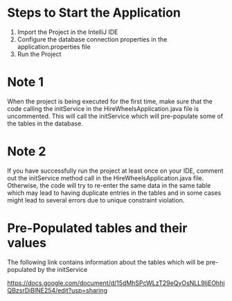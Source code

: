 # Steps to Start the Application

1. Import the Project in the IntelliJ IDE
2. Configure the database connection properties in the application.properties file
3. Run the Project

# Note 1

When the project is being executed for the first time, make sure that the code calling the initService in the HireWheelsApplication.java file is uncommented.
This will call the initService which will pre-populate some of the tables in the database.

# Note 2

If you have successfully run the project at least once on your IDE, comment out the initService method call in the HireWheelsApplication.java file. Otherwise, the code will try to re-enter the same data in the same table which may lead to having duplicate entries in the tables and in some cases might lead to several errors due to unique constraint violation.

# Pre-Populated tables and their values

The following link contains information about the tables which will be pre-populated by the initService

https://docs.google.com/document/d/15dMhSPcWLzT29eQyOsNLL9IjEOhhiQBzsrDiBlNE254/edit?usp=sharing
